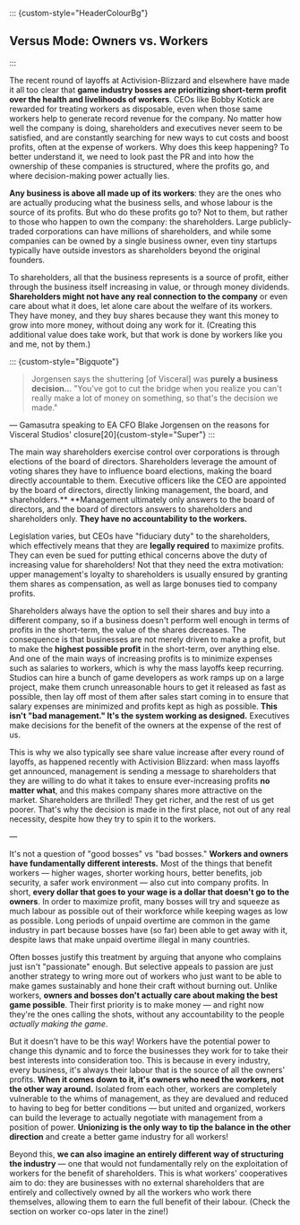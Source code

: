 ::: {custom-style="HeaderColourBg"}
## Versus Mode: Owners vs. Workers
:::

The recent round of layoffs at Activision-Blizzard and elsewhere have made it
all too clear that **game industry bosses are prioritizing short-term profit
over the health and livelihoods of workers**. CEOs like Bobby Kotick are
rewarded for treating workers as disposable, even when those same workers help
to generate record revenue for the company. No matter how well the company is
doing, shareholders and executives never seem to be satisfied, and are
constantly searching for new ways to cut costs and boost profits, often at the
expense of workers. Why does this keep happening? To better understand it, we
need to look past the PR and into how the ownership of these companies is
structured, where the profits go, and where decision-making power actually lies.

**Any business is above all made up of its workers**: they are the ones who are
actually producing what the business sells, and whose labour is the source of
its profits. But who do these profits go to? Not to them, but rather to those
who happen to own the company: the shareholders. Large publicly-traded
corporations can have millions of shareholders, and while some companies can be
owned by a single business owner, even tiny startups typically have outside
investors as shareholders beyond the original founders.

To shareholders, all that the business represents is a source of profit, either
through the business itself increasing in value, or through money dividends.
**Shareholders might not have any real connection to the company** or even care
about what it does, let alone care about the welfare of its workers. They have
money, and they buy shares because they want this money to grow into more money,
without doing any work for it. (Creating this additional value does take work,
but that work is done by workers like you and me, not by them.)

::: {custom-style="Bigquote"}
> Jorgensen says the shuttering [of Visceral] was **purely a business
> decision..**. "You've got to cut the bridge when you realize you can't really
> make a lot of money on something, so that's the decision we made."

— Gamasutra speaking to EA CFO Blake Jorgensen on the reasons for Visceral
Studios' closure[20]{custom-style="Super"}
:::

The main way shareholders exercise control over corporations is through
elections of the board of directors. Shareholders leverage the amount of voting
shares they have to influence board elections, making the board directly
accountable to them. Executive officers like the CEO are appointed by the board
of directors, directly linking management, the board, and shareholders.**
**Management ultimately only answers to the board of directors, and the board of
directors answers to shareholders and shareholders only.  **They have no
accountability to the workers.**

Legislation varies, but CEOs have "fiduciary duty" to the shareholders, which
effectively means that they are **legally required** to maximize profits. They
can even be sued for putting ethical concerns above the duty of increasing value
for shareholders! Not that they need the extra motivation: upper management's
loyalty to shareholders is usually ensured by granting them shares as
compensation, as well as large bonuses tied to company profits.

Shareholders always have the option to sell their shares and buy into a
different company, so if a business doesn't perform well enough in terms of
profits in the short-term, the value of the shares decreases. The consequence is
that businesses are not merely driven to make a profit, but to make the
**highest possible profit** in the short-term, over anything else. And one of
the main ways of increasing profits is to minimize expenses such as salaries to
workers, which is why the mass layoffs keep recurring. Studios can hire a bunch
of game developers as work ramps up on a large project, make them crunch
unreasonable hours to get it released as fast as possible, then lay off most of
them after sales start coming in to ensure that salary expenses are minimized
and profits kept as high as possible. **This isn't "bad management." It's the
system working as designed.** Executives make decisions for the benefit of the
owners at the expense of the rest of us.

This is why we also typically see share value increase after every round of
layoffs, as happened recently with Activision Blizzard: when mass layoffs get
announced, management is sending a message to shareholders that they are willing
to do what it takes to ensure ever-increasing profits **no matter what**, and
this makes company shares more attractive on the market. Shareholders are
thrilled! They get richer, and the rest of us get poorer. That's why the
decision is made in the first place, not out of any real necessity, despite how
they try to spin it to the workers.

—

It's not a question of "good bosses" vs "bad bosses." **Workers and owners have
fundamentally different interests.** Most of the things that benefit workers —
higher wages, shorter working hours, better benefits, job security, a safer work
environment — also cut into company profits. In short, **every dollar that goes
to your wage is a dollar that doesn't go to the owners**. In order to maximize
profit, many bosses will try and squeeze as much labour as possible out of their
workforce while keeping wages as low as possible. Long periods of unpaid
overtime are common in the game industry in part because bosses have (so far)
been able to get away with it, despite laws that make unpaid overtime illegal in
many countries.

Often bosses justify this treatment by arguing that anyone who complains just
isn't "passionate" enough. But selective appeals to passion are just another
strategy to wring more out of workers who just want to be able to make games
sustainably and hone their craft without burning out. Unlike workers, **owners
and bosses don't actually care about making the best game possible**. Their
first priority is to make money — and right now they're the ones calling the
shots, without any accountability to the people _actually making the game_.

But it doesn't have to be this way! Workers have the potential power to change
this dynamic and to force the businesses they work for to take their best
interests into consideration too. This is because in every industry, every
business, it's always their labour that is the source of all the owners'
profits. **When it comes down to it, it's owners who need the workers, not the
other way around.** Isolated from each other, workers are completely vulnerable
to the whims of management, as they are devalued and reduced to having to beg
for better conditions — but united and organized, workers can build the leverage
to actually negotiate with management from a position of power. **Unionizing is
the only way to tip the balance in the other direction** and create a better
game industry for all workers!

Beyond this, **we can also imagine an entirely different way of structuring the
industry** — one that would not fundamentally rely on the exploitation of
workers for the benefit of shareholders. This is what workers' cooperatives aim
to do: they are businesses with no external shareholders that are entirely and
collectively owned by all the workers who work there themselves, allowing them
to earn the full benefit of their labour. (Check the section on worker co-ops
later in the zine!)
